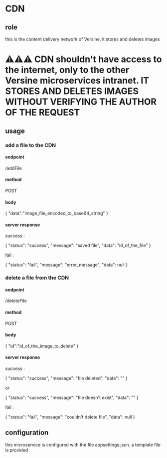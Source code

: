 # CDN

## role

this is the content delivery network of Versine, it stores and deletes images

# ⚠️⚠️⚠️ CDN shouldn't have access to the internet, only to the other Versine microservices intranet. IT STORES AND DELETES IMAGES WITHOUT VERIFYING THE AUTHOR OF THE REQUEST

## usage

### add a file to the CDN

#### endpoint 

/addFile

#### method

POST

#### body

{
  "data":"image_file_encoded_to_base64_string"
}

#### server response

success :

{
	"status": "success",
	"message": "saved file",
	"data": "id_of_the_file"
}

fail :

{
	"status": "fail",
	"message": "error_message",
  "data": null
}

### delete a file from the CDN

#### endpoint 

/deleteFile

#### method

POST

#### body

{
  "id":"id_of_the_image_to_delete"
}

#### server response

success :

{
	"status": "success",
	"message": "file deleted",
	"data": ""
}

or

{
	"status": "success",
	"message": "file doesn't exist",
	"data": ""
}

fail :

{
	"status": "fail",
	"message": "couldn't delete file",
  "data": null
}


## configuration

this microservice is configured with the file appsettings.json.
a template file is provided
